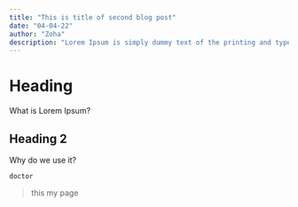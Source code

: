 ```yaml
---
title: "This is title of second blog post"
date: "04-04-22"
author: "Zoha"
description: "Lorem Ipsum is simply dummy text of the printing and typesetting industry."
---
```


# Heading
What is Lorem Ipsum?
## Heading 2
Why do we use it?
```
doctor
```
> this my page 
